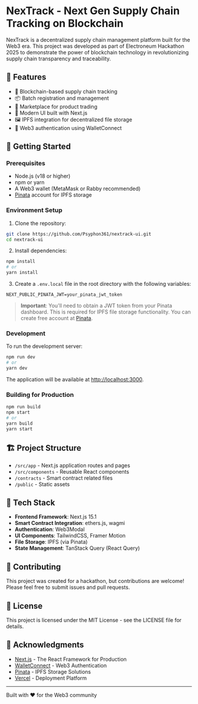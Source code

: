 # NexTrack - Next Gen Supply Chain Tracking on Blockchain

NexTrack is a decentralized supply chain management platform built for the Web3 era. This project was developed as part of Electroneum Hackathon 2025 to demonstrate the power of blockchain technology in revolutionizing supply chain transparency and traceability.

## 🌟 Features

- 🔗 Blockchain-based supply chain tracking
- 📦 Batch registration and management
- 🏪 Marketplace for product trading
- 📱 Modern UI built with Next.js
- 🖼️ IPFS integration for decentralized file storage
- 🔐 Web3 authentication using WalletConnect

## 🚀 Getting Started

### Prerequisites

- Node.js (v18 or higher)
- npm or yarn
- A Web3 wallet (MetaMask or Rabby recommended)
- [Pinata](https://www.pinata.cloud/) account for IPFS storage

### Environment Setup

1. Clone the repository:
```bash
git clone https://github.com/Psyphon361/nextrack-ui.git
cd nextrack-ui
```

2. Install dependencies:
```bash
npm install
# or
yarn install
```

3. Create a `.env.local` file in the root directory with the following variables:
```env
NEXT_PUBLIC_PINATA_JWT=your_pinata_jwt_token
```

> **Important**: You'll need to obtain a JWT token from your Pinata dashboard. This is required for IPFS file storage functionality. You can create free account at [Pinata](https://www.pinata.cloud/).

### Development

To run the development server:

```bash
npm run dev
# or
yarn dev
```

The application will be available at [http://localhost:3000](http://localhost:3000).

### Building for Production

```bash
npm run build
npm start
# or
yarn build
yarn start
```

## 🏗️ Project Structure

- `/src/app` - Next.js application routes and pages
- `/src/components` - Reusable React components
- `/contracts` - Smart contract related files
- `/public` - Static assets

## 🔧 Tech Stack

- **Frontend Framework**: Next.js 15.1
- **Smart Contract Integration**: ethers.js, wagmi
- **Authentication**: Web3Modal
- **UI Components**: TailwindCSS, Framer Motion
- **File Storage**: IPFS (via Pinata)
- **State Management**: TanStack Query (React Query)

## 🤝 Contributing

This project was created for a hackathon, but contributions are welcome! Please feel free to submit issues and pull requests.

## 📝 License

This project is licensed under the MIT License - see the LICENSE file for details.

## 🙏 Acknowledgments

- [Next.js](https://nextjs.org/) - The React Framework for Production
- [WalletConnect](https://walletconnect.com/) - Web3 Authentication
- [Pinata](https://www.pinata.cloud/) - IPFS Storage Solutions
- [Vercel](https://vercel.com/) - Deployment Platform

---

Built with ❤️ for the Web3 community
